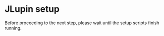# JLupin setup

Before proceeding to the next step, please wait until the setup scripts finish running.

